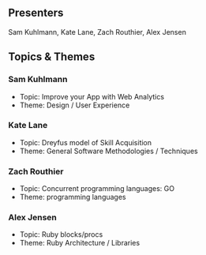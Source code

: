 ## Presenters

Sam Kuhlmann, Kate Lane, Zach Routhier, Alex Jensen

## Topics & Themes

### Sam Kuhlmann

* Topic: Improve your App with Web Analytics
* Theme: Design / User Experience

### Kate Lane

* Topic: Dreyfus model of Skill Acquisition
* Theme: General Software Methodologies / Techniques

### Zach Routhier

* Topic: Concurrent programming languages: GO
* Theme: programming languages

### Alex Jensen

* Topic: Ruby blocks/procs
* Theme: Ruby Architecture / Libraries
